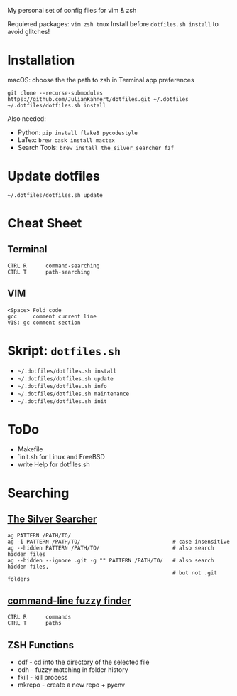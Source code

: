 My personal set of config files for vim & zsh

Requiered packages: `vim zsh tmux`
Install before `dotfiles.sh install` to avoid glitches!

# Installation
macOS: choose the the path to zsh in Terminal.app preferences
```
git clone --recurse-submodules https://github.com/JulianKahnert/dotfiles.git ~/.dotfiles
~/.dotfiles/dotfiles.sh install
```
Also needed:
* Python: `pip install flake8 pycodestyle`
* LaTex: `brew cask install mactex`
* Search Tools: `brew install the_silver_searcher fzf`

# Update dotfiles
```
~/.dotfiles/dotfiles.sh update
```

# Cheat Sheet
## Terminal
```
CTRL R      command-searching
CTRL T      path-searching
```

## VIM
```
<Space> Fold code
gcc     comment current line
VIS: gc comment section
```

# Skript: `dotfiles.sh`
* `~/.dotfiles/dotfiles.sh install`
* `~/.dotfiles/dotfiles.sh update`
* `~/.dotfiles/dotfiles.sh info`
* `~/.dotfiles/dotfiles.sh maintenance`
* `~/.dotfiles/dotfiles.sh init`

# ToDo

* Makefile
* `init.sh for Linux and FreeBSD
* write Help for dotfiles.sh

# Searching

## [The Silver Searcher](https://github.com/ggreer/the_silver_searcher)
```
ag PATTERN /PATH/TO/
ag -i PATTERN /PATH/TO/                             # case insensitive
ag --hidden PATTERN /PATH/TO/                       # also search hidden files
ag --hidden --ignore .git -g "" PATTERN /PATH/TO/   # also search hidden files,
                                                    # but not .git folders
```

## [command-line fuzzy finder](https://github.com/junegunn/fzf)
```
CTRL R      commands
CTRL T      paths
```

## ZSH Functions

* cdf - cd into the directory of the selected file
* cdh - fuzzy matching in folder history
* fkill - kill process
* mkrepo - create a new repo + pyenv

